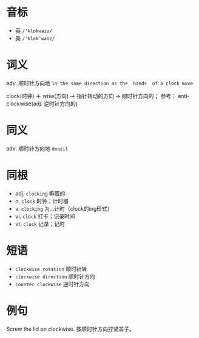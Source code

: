 # 音标

- 英 `/'klɒkwaɪz/`
- 美 `/'klɑk'waɪz/`

# 词义

adv. 顺时针方向地
`in the same direction as the  hands  of a clock move`



clock(时钟) ＋ wise(方向) → 指针转动的方向 → 顺时针方向的； 参考： anti-clockwise(adj. 逆时针方向的)

# 同义

adv. 顺时针方向地
`deasil`

# 同根

- adj. `clocking` 孵蛋的
- n. `clock` 时钟；计时器
- v. `clocking` 为…计时（clock的ing形式）
- vi. `clock` 打卡；记录时间
- vt. `clock` 记录；记时

# 短语

- `clockwise rotation` 顺时针转
- `clockwise direction` 顺时针方向
- `counter clockwise` 逆时针方向

# 例句

Screw the lid on clockwise.
按顺时针方向拧紧盖子。


